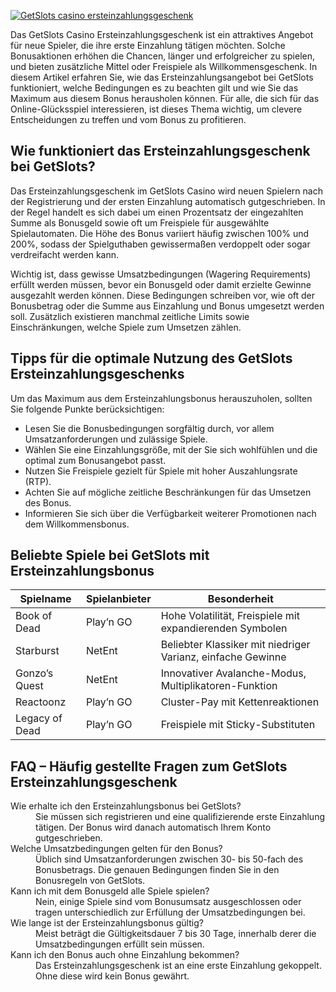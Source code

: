 [![GetSlots casino ersteinzahlungsgeschenk](https://123-caf.pages.dev/gitsignup.png)](https://vrmoo.ru/Bt82HjjY)

<p>Das GetSlots Casino Ersteinzahlungsgeschenk ist ein attraktives Angebot für neue Spieler, die ihre erste Einzahlung tätigen möchten. Solche Bonusaktionen erhöhen die Chancen, länger und erfolgreicher zu spielen, und bieten zusätzliche Mittel oder Freispiele als Willkommensgeschenk. In diesem Artikel erfahren Sie, wie das Ersteinzahlungsangebot bei GetSlots funktioniert, welche Bedingungen es zu beachten gilt und wie Sie das Maximum aus diesem Bonus herausholen können. Für alle, die sich für das Online-Glücksspiel interessieren, ist dieses Thema wichtig, um clevere Entscheidungen zu treffen und vom Bonus zu profitieren.</p>  <h2>Wie funktioniert das Ersteinzahlungsgeschenk bei GetSlots?</h2> <p>Das Ersteinzahlungsgeschenk im GetSlots Casino wird neuen Spielern nach der Registrierung und der ersten Einzahlung automatisch gutgeschrieben. In der Regel handelt es sich dabei um einen Prozentsatz der eingezahlten Summe als Bonusgeld sowie oft um Freispiele für ausgewählte Spielautomaten. Die Höhe des Bonus variiert häufig zwischen 100% und 200%, sodass der Spielguthaben gewissermaßen verdoppelt oder sogar verdreifacht werden kann.</p> <p>Wichtig ist, dass gewisse Umsatzbedingungen (Wagering Requirements) erfüllt werden müssen, bevor ein Bonusgeld oder damit erzielte Gewinne ausgezahlt werden können. Diese Bedingungen schreiben vor, wie oft der Bonusbetrag oder die Summe aus Einzahlung und Bonus umgesetzt werden soll. Zusätzlich existieren manchmal zeitliche Limits sowie Einschränkungen, welche Spiele zum Umsetzen zählen.</p>  <h2>Tipps für die optimale Nutzung des GetSlots Ersteinzahlungsgeschenks</h2> <p>Um das Maximum aus dem Ersteinzahlungsbonus herauszuholen, sollten Sie folgende Punkte berücksichtigen:</p> <ul>   <li>Lesen Sie die Bonusbedingungen sorgfältig durch, vor allem Umsatzanforderungen und zulässige Spiele.</li>   <li>Wählen Sie eine Einzahlungsgröße, mit der Sie sich wohlfühlen und die optimal zum Bonusangebot passt.</li>   <li>Nutzen Sie Freispiele gezielt für Spiele mit hoher Auszahlungsrate (RTP).</li>   <li>Achten Sie auf mögliche zeitliche Beschränkungen für das Umsetzen des Bonus.</li>   <li>Informieren Sie sich über die Verfügbarkeit weiterer Promotionen nach dem Willkommensbonus.</li> </ul>  <h2>Beliebte Spiele bei GetSlots mit Ersteinzahlungsbonus</h2> <table>   <thead>     <tr>       <th>Spielname</th>       <th>Spielanbieter</th>       <th>Besonderheit</th>     </tr>   </thead>   <tbody>     <tr>       <td>Book of Dead</td>       <td>Play’n GO</td>       <td>Hohe Volatilität, Freispiele mit expandierenden Symbolen</td>     </tr>     <tr>       <td>Starburst</td>       <td>NetEnt</td>       <td>Beliebter Klassiker mit niedriger Varianz, einfache Gewinne</td>     </tr>     <tr>       <td>Gonzo’s Quest</td>       <td>NetEnt</td>       <td>Innovativer Avalanche-Modus, Multiplikatoren-Funktion</td>     </tr>     <tr>       <td>Reactoonz</td>       <td>Play’n GO</td>       <td>Cluster-Pay mit Kettenreaktionen</td>     </tr>     <tr>       <td>Legacy of Dead</td>       <td>Play’n GO</td>       <td>Freispiele mit Sticky-Substituten</td>     </tr>   </tbody> </table>  <h2>FAQ – Häufig gestellte Fragen zum GetSlots Ersteinzahlungsgeschenk</h2> <dl>   <dt>Wie erhalte ich den Ersteinzahlungsbonus bei GetSlots?</dt>   <dd>Sie müssen sich registrieren und eine qualifizierende erste Einzahlung tätigen. Der Bonus wird danach automatisch Ihrem Konto gutgeschrieben.</dd>      <dt>Welche Umsatzbedingungen gelten für den Bonus?</dt>   <dd>Üblich sind Umsatzanforderungen zwischen 30- bis 50-fach des Bonusbetrags. Die genauen Bedingungen finden Sie in den Bonusregeln von GetSlots.</dd>      <dt>Kann ich mit dem Bonusgeld alle Spiele spielen?</dt>   <dd>Nein, einige Spiele sind vom Bonusumsatz ausgeschlossen oder tragen unterschiedlich zur Erfüllung der Umsatzbedingungen bei.</dd>      <dt>Wie lange ist der Ersteinzahlungsbonus gültig?</dt>   <dd>Meist beträgt die Gültigkeitsdauer 7 bis 30 Tage, innerhalb derer die Umsatzbedingungen erfüllt sein müssen.</dd>      <dt>Kann ich den Bonus auch ohne Einzahlung bekommen?</dt>   <dd>Das Ersteinzahlungsgeschenk ist an eine erste Einzahlung gekoppelt. Ohne diese wird kein Bonus gewährt.</dd> </dl>